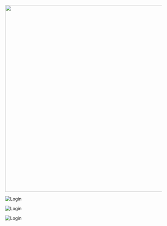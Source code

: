 
<img src= "/InterfazUsuario/Resources/LogReg.png"  width="600" heigh="">

![Login](/InterfazUsuario/Resources/Altas.png)

![Login](/InterfazUsuario/Resources/Mod.png)

![Login](/InterfazUsuario/Resources/Contact.png)
